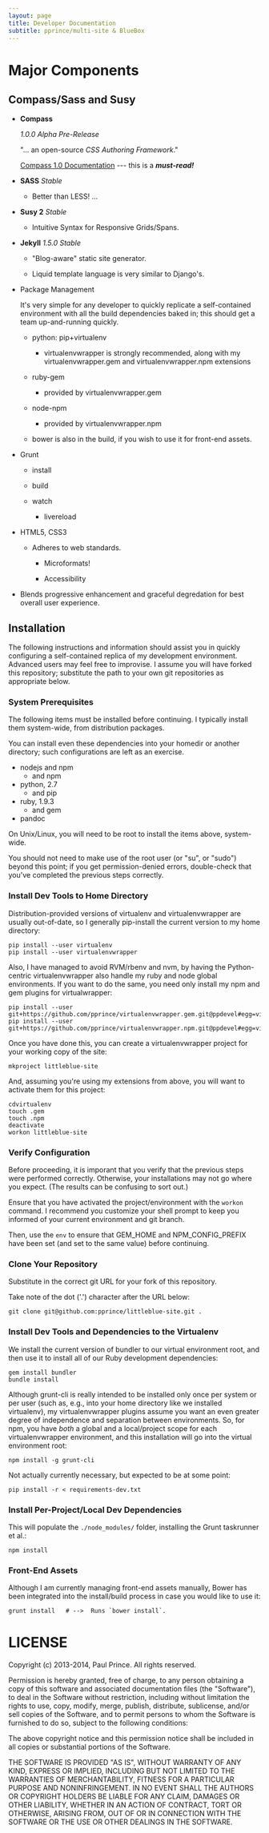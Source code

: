 ```yaml
---
layout: page
title: Developer Documentation
subtitle: pprince/multi-site & BlueBox
---
```



Major Components
================

Compass/Sass and Susy
---------------------

  - **Compass**
  
    *1.0.0 Alpha Pre-Release*

    "… an open-source *CSS Authoring Framework*."

    [Compass 1.0 Documentation](http://beta.compass-style.org/) --- this is a **_must-read!_**

  - **SASS** *Stable*
    
    - Better than LESS! ...

  - **Susy 2** *Stable*

    - Intuitive Syntax for Responsive Grids/Spans.

  - **Jekyll** *1.5.0 Stable*

    - "Blog-aware" static site generator.

    - Liquid template language is very similar to Django's.

  - Package Management

    It's very simple for any developer to quickly replicate a self-contained
    environment with all the build dependencies baked in; this should get a
    team up-and-running quickly.

    - python: pip+virtualenv

      - virtualenvwrapper is strongly recommended, along with my virtualenvwrapper.gem and virtualenvwrapper.npm extensions

    - ruby-gem

      - provided by virtualenvwrapper.gem

    - node-npm

      - provided by virtualenvwrapper.npm

    - bower is also in the build, if you wish to use it for front-end assets.

  - Grunt

    - install

    - build

    - watch

      - livereload

  - HTML5, CSS3

    - Adheres to web standards.

      - Microformats!

      - Accessibility

  - Blends progressive enhancement and graceful degredation for best overall user experience.


Installation
------------

The following instructions and information should assist you in quickly
configuring a self-contained replica of my development environment.  Advanced
users may feel free to improvise.  I assume you will have forked this
repository; substitute the path to your own git repositories as appropriate
below.


### System Prerequisites ###

The following items must be installed before continuing.  I typically install
them system-wide, from distribution packages.

You can install even these dependencies into your homedir or another directory;
such configurations are left as an exercise.

- nodejs and npm
  - and npm
- python, 2.7
  - and pip
- ruby, 1.9.3
  - and gem
- pandoc

On Unix/Linux, you will need to be root to install the items above, system-wide.

You should not need to make use of the root user (or "su", or "sudo") beyond
this point; if you get permission-denied errors, double-check that you've
completed the previous steps correctly.

### Install Dev Tools to Home Directory ###

Distribution-provided versions of virtualenv and virtualenvwrapper are usually
out-of-date, so I generally pip-install the current version to my home
directory:

```
pip install --user virtualenv
pip install --user virtualenvwrapper
```

Also, I have managed to avoid RVM/rbenv and nvm, by having the Python-centric
virtualenvwrapper also handle my ruby and node global environments.  If you
want to do the same, you need only install my npm and gem plugins for
virtualwrapper:

```
pip install --user git+https://github.com/pprince/virtualenvwrapper.gem.git@ppdevel#egg=virtualenvwrapper.gem
pip install --user git+https://github.com/pprince/virtualenvwrapper.npm.git@ppdevel#egg=virtualenvwrapper.npm
```

Once you have done this, you can create a virtualenvwrapper project for your
working copy of the site:

```
mkproject littleblue-site
```

And, assuming you're using my extensions from above, you will want to activate
them for this project:

```
cdvirtualenv
touch .gem
touch .npm
deactivate
workon littleblue-site
```

### Verify Configuration ###

Before proceeding, it is imporant that you verify that the previous steps were
performed correctly.  Otherwise, your installations may not go where you
expect.  (The results can be confusing to sort out.)

Ensure that you have activated the project/environment with the `workon`
command.  I recommend you customize your shell prompt to keep you informed of
your current environment and git branch.

Then, use the `env` to ensure that GEM_HOME and NPM_CONFIG_PREFIX have been set
(and set to the same value) before continuing.


### Clone Your Repository ###

Substitute in the correct git URL for your fork of this repository.

Take note of the dot ('.') character after the URL below:

```
git clone git@github.com:pprince/littleblue-site.git .
```


### Install Dev Tools and Dependencies to the Virtualenv ###

We install the current version of bundler to our virtual environment root, and
then use it to install all of our Ruby development dependencies:

```
gem install bundler
bundle install
```

Although grunt-cli is really intended to be installed only once per system or
per user (such as, e.g., into your home directory like we installed
virtualenv), my virtualenvwrapper plugins assume you want an even greater
degree of independence and separation between environments.  So, for npm, you
have *both* a global and a local/project scope for each virtualenvwrapper
environment, and this installation will go into the virtual environment root:

```
npm install -g grunt-cli
```

Not actually currently necessary, but expected to be at some point:

```
pip install -r < requirements-dev.txt
```

### Install Per-Project/Local Dev Dependencies ###

This will populate the `./node_modules/` folder, installing the Grunt taskrunner et al.:

```
npm install
```

### Front-End Assets ###

Although I am currently managing front-end assets manually, Bower has been
integrated into the install/build process in case you would like to use it:

```
grunt install   # -->  Runs `bower install`.
```


LICENSE
=======

Copyright (c) 2013-2014, Paul Prince.  All rights reserved.

Permission is hereby granted, free of charge, to any person obtaining a copy of
this software and associated documentation files (the "Software"), to deal in
the Software without restriction, including without limitation the rights to
use, copy, modify, merge, publish, distribute, sublicense, and/or sell copies
of the Software, and to permit persons to whom the Software is furnished to do
so, subject to the following conditions:

The above copyright notice and this permission notice shall be included in all
copies or substantial portions of the Software.

THE SOFTWARE IS PROVIDED "AS IS", WITHOUT WARRANTY OF ANY KIND, EXPRESS OR
IMPLIED, INCLUDING BUT NOT LIMITED TO THE WARRANTIES OF MERCHANTABILITY,
FITNESS FOR A PARTICULAR PURPOSE AND NONINFRINGEMENT. IN NO EVENT SHALL THE
AUTHORS OR COPYRIGHT HOLDERS BE LIABLE FOR ANY CLAIM, DAMAGES OR OTHER
LIABILITY, WHETHER IN AN ACTION OF CONTRACT, TORT OR OTHERWISE, ARISING FROM,
OUT OF OR IN CONNECTION WITH THE SOFTWARE OR THE USE OR OTHER DEALINGS IN THE
SOFTWARE.
